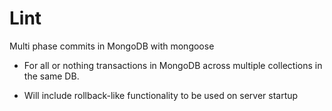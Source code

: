 # Lint
Multi phase commits in MongoDB with mongoose

  * For all or nothing transactions in MongoDB across multiple collections in the same DB.
  >
  * Will include rollback-like functionality to be used on server startup

